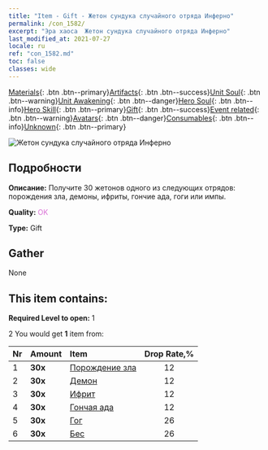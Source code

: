 ```yaml
---
title: "Item - Gift - Жетон сундука случайного отряда Инферно"
permalink: /con_1582/
excerpt: "Эра хаоса  Жетон сундука случайного отряда Инферно"
last_modified_at: 2021-07-27
locale: ru
ref: "con_1582.md"
toc: false
classes: wide
---
```

 [Materials](/ItemsRU/){: .btn .btn--primary}[Artifacts](/ItemsRU/Artifacts/){: .btn .btn--success}[Unit Soul](/ItemsRU/UnitSoul/){: .btn .btn--warning}[Unit Awakening](/ItemsRU/UnitAwakening/){: .btn .btn--danger}[Hero Soul](/ItemsRU/HeroSoul/){: .btn .btn--info}[Hero Skill](/ItemsRU/HeroSkill/){: .btn .btn--primary}[Gift](/ItemsRU/Gift/){: .btn .btn--success}[Event related](/ItemsRU/Events/){: .btn .btn--warning}[Avatars](/ItemsRU/Avatars/){: .btn .btn--danger}[Consumables](/ItemsRU/Consumables/){: .btn .btn--info}[Unknown](/ItemsRU/Unknown/){: .btn .btn--primary}

 ![Жетон сундука случайного отряда Инферно](/images/t/i_907198.png)

## Подробности
 **Описание:** Получите 30 жетонов одного из следующих отрядов: порождения зла, демоны, ифриты, гончие ада, гоги или импы.

 **Quality:** <span style="color: #DA70D6">OK</span>

 **Type:** Gift

## Gather

  None

## This item contains:

 **Required Level to open:** 1

 2 You would get **1** item  from:

  | Nr | Amount |     Item    | Drop Rate,% |
  |:---|:-------|:------------|:---------:|
  | 1 |  **30x** | [Порождение зла](/ItemsRU/unt_230/) | 12 | 
  | 2 |  **30x** | [Демон](/ItemsRU/unt_229/) | 12 | 
  | 3 |  **30x** | [Ифрит](/ItemsRU/unt_231/) | 12 | 
  | 4 |  **30x** | [Гончая ада](/ItemsRU/unt_228/) | 12 | 
  | 5 |  **30x** | [Гог](/ItemsRU/unt_227/) | 26 | 
  | 6 |  **30x** | [Бес](/ItemsRU/unt_226/) | 26 | 
